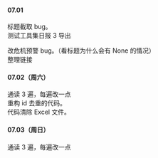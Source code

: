 
#### 07.01  

标题截取 bug。   
测试工具集日报 3 导出   

改危机预警 bug。（看标题为什么会有 None 的情况）   
整理链接   


#### 07.02（周六）   

通读 3 遍，每遍改一点    
重构 id 去重的代码。   
代码清除 Excel 文件。    


#### 07.03（周日）

通读 3 遍，每遍改一点    


